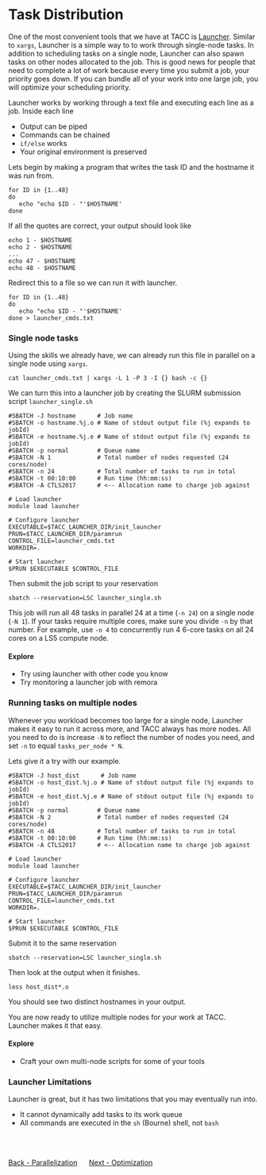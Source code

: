 # Task Distribution

One of the most convenient tools that we have at TACC is [Launcher](https://github.com/TACC/launcher). Similar to `xargs`, Launcher is a simple way to to work through single-node tasks. In addition to scheduling tasks on a single node, Launcher can also spawn tasks on other nodes allocated to the job. This is good news for people that need to complete a lot of work because every time you submit a job, your priority goes down. If you can bundle all of your work into one large job, you will optimize your scheduling priority.

Launcher works by working through a text file and executing each line as a job. Inside each line

- Output can be piped
- Commands can be chained
- `if/else` works
- Your original environment is preserved

Lets begin by making a program that writes the task ID and the hostname it was run from.

```
for ID in {1..48}
do
   echo "echo $ID - "'$HOSTNAME'
done
```

If all the quotes are correct, your output should look like

```
echo 1 - $HOSTNAME
echo 2 - $HOSTNAME
...
echo 47 - $HOSTNAME
echo 48 - $HOSTNAME
```

Redirect this to a file so we can run it with launcher.

```
for ID in {1..48}
do
   echo "echo $ID - "'$HOSTNAME'
done > launcher_cmds.txt
```
### Single node tasks

Using the skills we already have, we can already run this file in parallel on a single node using `xargs`.

```
cat launcher_cmds.txt | xargs -L 1 -P 3 -I {} bash -c {}
```

We can turn this into a launcher job by creating the SLURM submission script `launcher_single.sh`

```
#SBATCH -J hostname      # Job name
#SBATCH -o hostname.%j.o # Name of stdout output file (%j expands to jobId)
#SBATCH -e hostname.%j.e # Name of stdout output file (%j expands to jobId)
#SBATCH -p normal        # Queue name
#SBATCH -N 1             # Total number of nodes requested (24 cores/node)
#SBATCH -n 24            # Total number of tasks to run in total
#SBATCH -t 00:10:00      # Run time (hh:mm:ss)
#SBATCH -A CTLS2017      # <-- Allocation name to charge job against

# Load launcher
module load launcher

# Configure launcher
EXECUTABLE=$TACC_LAUNCHER_DIR/init_launcher
PRUN=$TACC_LAUNCHER_DIR/paramrun
CONTROL_FILE=launcher_cmds.txt
WORKDIR=.

# Start launcher
$PRUN $EXECUTABLE $CONTROL_FILE
```

Then submit the job script to your reservation

```
sbatch --reservation=LSC launcher_single.sh
```

This job will run all 48 tasks in parallel 24 at a time (`-n 24`) on a single node (`-N 1`). If your tasks require multiple cores, make sure you divide `-n` by that number. For example, use `-n 4` to concurrently run 4 6-core tasks on all 24 cores on a LS5 compute node.

#### Explore

- Try using launcher with other code you know
- Try monitoring a launcher job with remora

### Running tasks on multiple nodes

Whenever you workload becomes too large for a single node, Launcher makes it easy to run it across more, and TACC always has more nodes. All you need to do is increase `-N` to reflect the number of nodes you need, and set `-n` to equal `tasks_per_node * N`.

Lets give it a try with our example.

```
#SBATCH -J host_dist      # Job name
#SBATCH -o host_dist.%j.o # Name of stdout output file (%j expands to jobId)
#SBATCH -e host_dist.%j.e # Name of stdout output file (%j expands to jobId)
#SBATCH -p normal        # Queue name
#SBATCH -N 2             # Total number of nodes requested (24 cores/node)
#SBATCH -n 48            # Total number of tasks to run in total
#SBATCH -t 00:10:00      # Run time (hh:mm:ss)
#SBATCH -A CTLS2017      # <-- Allocation name to charge job against

# Load launcher
module load launcher

# Configure launcher
EXECUTABLE=$TACC_LAUNCHER_DIR/init_launcher
PRUN=$TACC_LAUNCHER_DIR/paramrun
CONTROL_FILE=launcher_cmds.txt
WORKDIR=.

# Start launcher
$PRUN $EXECUTABLE $CONTROL_FILE
```

Submit it to the same reservation

```
sbatch --reservation=LSC launcher_single.sh
```

Then look at the output when it finishes.

```
less host_dist*.o
```

You should see two distinct hostnames in your output.

You are now ready to utilize multiple nodes for your work at TACC. Launcher makes it that easy.

#### Explore

- Craft your own multi-node scripts for some of your tools

### Launcher Limitations

Launcher is great, but it has two limitations that you may eventually run into.

- It cannot dynamically add tasks to its work queue
- All commands are executed in the `sh` (Bourne) shell, not `bash`
<br>
<br>

[Back - Parallelization](optimization_parallelization_03.md)
&nbsp;&nbsp;&#151;&nbsp;&nbsp;
[Next - Optimization](optimization_parallelization_05.md)
